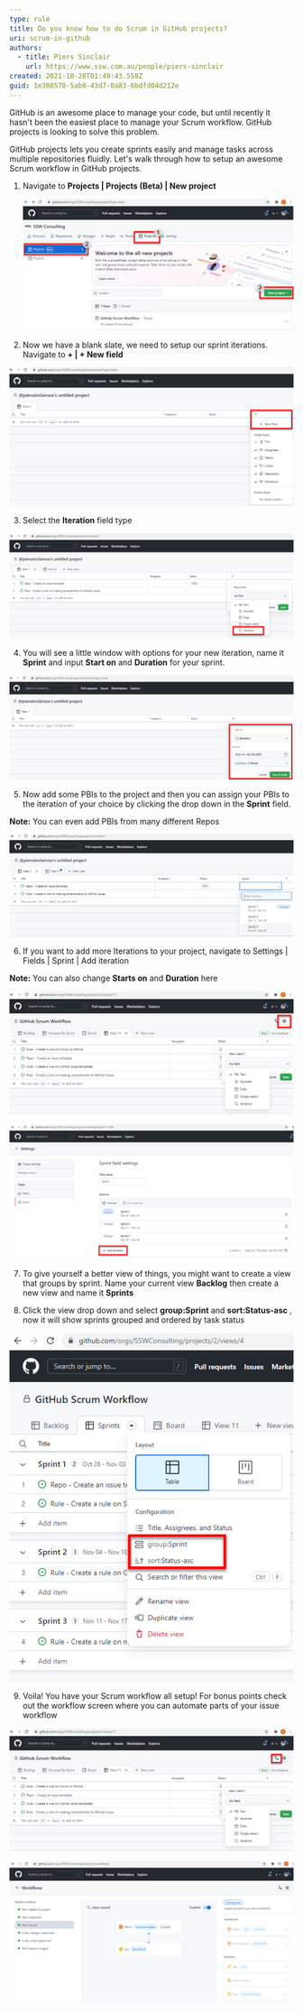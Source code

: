 ```yaml
---
type: rule
title: Do you know how to do Scrum in GitHub projects?
uri: scrum-in-github
authors:
  - title: Piers Sinclair
    url: https://www.ssw.com.au/people/piers-sinclair
created: 2021-10-28T01:49:43.558Z
guid: 1e308570-5ab0-43d7-8a83-6bdfd04d212e
---
```

GitHub is an awesome place to manage your code, but until recently it hasn't been the easiest place to manage your Scrum workflow. GitHub projects is looking to solve this problem.

<!--endintro-->

GitHub projects lets you create sprints easily and manage tasks across multiple repositories fluidly. Let's walk through how to setup an awesome Scrum workflow in GitHub projects.

1. Navigate to **Projects | Projects (Beta) | New project**

   ![Figure: Create a new Beta project](newbetaproject.png)
2. Now we have a blank slate, we need to setup our sprint iterations. Navigate to **+ | + New field**

![Figure: Create a new field for your iteration](newfield.png)

3. Select the **Iteration** field type

![Figure: The iteration field type turns this into a sprint](selectiteration.png)

4. You will see a little window with options for your new iteration, name it **Sprint** and input **Start on** and **Duration** for your sprint.

![Figure: Pick the options you want for your Iteration](iterationoptions.png)

5. Now add some PBIs to the project and then you can assign your PBIs to the iteration of your choice by clicking the drop down in the **Sprint** field.

**Note:** You can even add PBIs from many different Repos

![Figure: Pick the Iteration you want for your PBI](assignpbitodropdown.png)

6. If you want to add more Iterations to your project, navigate to Settings | Fields | Sprint | Add iteration

**Note:** You can also change **Starts on** and **Duration** here

![Figure: Navigate to settings to add new Iterations](settingsnav.png)

![Figure: Add new iterations from the settings screen](additerations.png)

7. To give yourself a better view of things, you might want to create a view that groups by sprint. Name your current view **Backlog** then create a new view and name it **Sprints**

8. Click the view drop down and select **group:Sprint** and **sort:Status-asc** , now it will show sprints grouped and ordered by task status

![Figure: Create a sprint board by grouping and sorting](groupandsort.png)

9. Voila! You have your Scrum workflow all setup! For bonus points check out the workflow screen where you can automate parts of your issue workflow

![Figure: Navigate to the workflow screen](workflownav.png)

![Figure: There are a bunch of predefined workflows and soon you will be able to create your own!](workflows.png)
